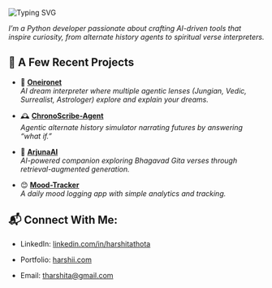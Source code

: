 ![Typing SVG](https://readme-typing-svg.demolab.com?font=Fira+Code&size=25&pause=1000&color=00CFFF&width=435&lines=Hi%2C+I'm+Harshita!;AI+%2F+ML+%2F+Data+Enthusiast;Turning+Ideas+Into+Code+✨)


_I’m a Python developer passionate about crafting AI-driven tools that inspire curiosity, from alternate history agents to spiritual verse interpreters._



 




## 🚀 A Few Recent Projects
- 🌙 [**Oneironet**](https://github.com/HarshitaThota/Oneironet-AI)  
  *AI dream interpreter where multiple agentic lenses (Jungian, Vedic, Surrealist, Astrologer) explore and explain your dreams.*
  
- 🕰️ [**ChronoScribe-Agent**](https://github.com/HarshitaThota/ChronoScribe-Agent)  
  *Agentic alternate history simulator narrating futures by answering “what if.”*

- 📖 [**ArjunaAI**](https://github.com/HarshitaThota/ArjunaAI)  
  *AI-powered companion exploring Bhagavad Gita verses through retrieval-augmented generation.*

- 😊 [**Mood-Tracker**](https://github.com/HarshitaThota/Mood-Tracker)  
  *A daily mood logging app with simple analytics and tracking.*  



## 📬 Connect With Me:

- LinkedIn: [linkedin.com/in/harshitathota](https://www.linkedin.com/in/harshita-thota-933a021b5/)

- Portfolio: [harshii.com](https://harshii.com)

- Email: [tharshita@gmail.com](mailto:tharshita@gmail.com)


